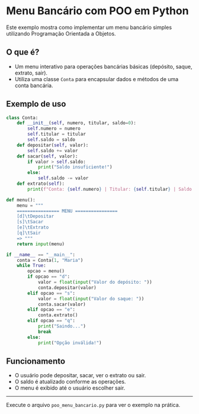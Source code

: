 # Menu Bancário com POO em Python

Este exemplo mostra como implementar um menu bancário simples utilizando Programação Orientada a Objetos.

## O que é?

- Um menu interativo para operações bancárias básicas (depósito, saque, extrato, sair).
- Utiliza uma classe `Conta` para encapsular dados e métodos de uma conta bancária.

## Exemplo de uso

```python
class Conta:
    def __init__(self, numero, titular, saldo=0):
        self.numero = numero
        self.titular = titular
        self.saldo = saldo
    def depositar(self, valor):
        self.saldo += valor
    def sacar(self, valor):
        if valor > self.saldo:
            print("Saldo insuficiente!")
        else:
            self.saldo -= valor
    def extrato(self):
        print(f"Conta: {self.numero} | Titular: {self.titular} | Saldo: R$ {self.saldo:.2f}")

def menu():
    menu = """
    ================ MENU ================
    [d]\tDepositar
    [s]\tSacar
    [e]\tExtrato
    [q]\tSair
    => """
    return input(menu)

if __name__ == "__main__":
    conta = Conta(1, "Maria")
    while True:
        opcao = menu()
        if opcao == "d":
            valor = float(input("Valor do depósito: "))
            conta.depositar(valor)
        elif opcao == "s":
            valor = float(input("Valor do saque: "))
            conta.sacar(valor)
        elif opcao == "e":
            conta.extrato()
        elif opcao == "q":
            print("Saindo...")
            break
        else:
            print("Opção inválida!")
```

## Funcionamento

- O usuário pode depositar, sacar, ver o extrato ou sair.
- O saldo é atualizado conforme as operações.
- O menu é exibido até o usuário escolher sair.

---

Execute o arquivo `poo_menu_bancario.py` para ver o exemplo na prática.
